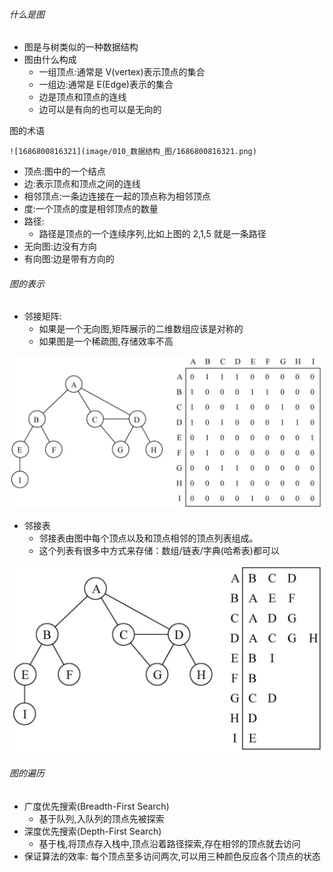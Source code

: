 ###### 什么是图

- 图是与树类似的一种数据结构
- 图由什么构成
  - 一组顶点:通常是 V(vertex)表示顶点的集合
  - 一组边:通常是 E(Edge)表示的集合
  - 边是顶点和顶点的连线
  - 边可以是有向的也可以是无向的

图的术语

    ![1686800816321](image/010_数据结构_图/1686800816321.png)

- 顶点:图中的一个结点
- 边:表示顶点和顶点之间的连线
- 相邻顶点:一条边连接在一起的顶点称为相邻顶点
- 度:一个顶点的度是相邻顶点的数量
- 路径:
  - 路径是顶点的一个连续序列,比如上图的 2,1,5 就是一条路径
- 无向图:边没有方向
- 有向图:边是带有方向的

###### 图的表示

- 邻接矩阵:
  - 如果是一个无向图,矩阵展示的二维数组应该是对称的
  - 如果图是一个稀疏图,存储效率不高

![1686801303109](image/010_数据结构_图/1686801303109.png)

- 邻接表
  - 邻接表由图中每个顶点以及和顶点相邻的顶点列表组成。
  - 这个列表有很多中方式来存储：数组/链表/字典(哈希表)都可以

![1686801474251](image/010_数据结构_图/1686801474251.png)

###### 图的遍历

- 广度优先搜索(Breadth-First Search)
  - 基于队列,入队列的顶点先被探索
- 深度优先搜索(Depth-First Search)
  - 基于栈,将顶点存入栈中,顶点沿着路径探索,存在相邻的顶点就去访问
- 保证算法的效率: 每个顶点至多访问两次,可以用三种颜色反应各个顶点的状态

